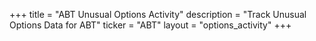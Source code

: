 +++
title = "ABT Unusual Options Activity"
description = "Track Unusual Options Data for ABT"
ticker = "ABT"
layout = "options_activity"
+++

